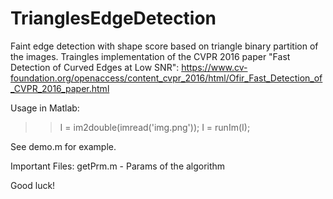 TrianglesEdgeDetection
======================

Faint edge detection with shape score based on triangle binary partition of the images.
Traingles implementation of the CVPR 2016 paper "Fast Detection of Curved Edges at Low SNR":
https://www.cv-foundation.org/openaccess/content_cvpr_2016/html/Ofir_Fast_Detection_of_CVPR_2016_paper.html

Usage in Matlab:

>> I  = im2double(imread('img.png'));
>> I = runIm(I);

See demo.m for example.

Important Files:
getPrm.m - Params of the algorithm

Good luck!
